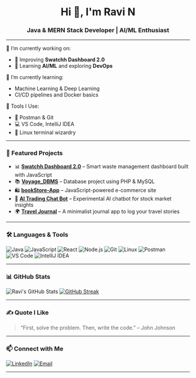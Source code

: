 <h1 align="center">Hi 👋, I'm Ravi N</h1>
<h3 align="center">Java & MERN Stack Developer | AI/ML Enthusiast</h3>

---

🔭 I’m currently working on:
- 🚀 Improving **Swatchh Dashboard 2.0**
- 🧠 Learning **AI/ML** and exploring **DevOps**

🌱 I’m currently learning:
- Machine Learning & Deep Learning
- CI/CD pipelines and Docker basics

💼 Tools I Use:
- 🧪 Postman & Git
- 💻 VS Code, IntelliJ IDEA
- 🐧 Linux terminal wizardry

---

### 📌 Featured Projects

- 📊 [**Swatchh Dashboard 2.0**](https://github.com/ravi-n/Swatchh_Dashboard_2.0) – Smart waste management dashboard built with JavaScript
- 📚 [**Voyage_DBMS**](https://github.com/ravi-n/Voyage_DBMS) – Database project using PHP & MySQL
- 🛍️ [**bookStore-App**](https://github.com/ravi-n/bookStore-App) – JavaScript-powered e-commerce site
- 🤖 [**AI Trading Chat Bot**](https://github.com/ravi-n/AI-Trading-Chat-Bot) – Experimental AI chatbot for stock market insights
- 🌍 [**Travel Journal**](https://github.com/ravi-n/Travel-Journal) – A minimalist journal app to log your travel stories

---

### 🛠️ Languages & Tools

![Java](https://img.shields.io/badge/Java-ED8B00?style=for-the-badge&logo=java&logoColor=white)
![JavaScript](https://img.shields.io/badge/JavaScript-F7DF1E?style=for-the-badge&logo=javascript&logoColor=black)
![React](https://img.shields.io/badge/React-20232A?style=for-the-badge&logo=react&logoColor=61DAFB)
![Node.js](https://img.shields.io/badge/Node.js-339933?style=for-the-badge&logo=nodedotjs&logoColor=white)
![Git](https://img.shields.io/badge/Git-F05032?style=for-the-badge&logo=git&logoColor=white)
![Linux](https://img.shields.io/badge/Linux-FCC624?style=for-the-badge&logo=linux&logoColor=black)
![Postman](https://img.shields.io/badge/Postman-FF6C37?style=for-the-badge&logo=postman&logoColor=white)
![VS Code](https://img.shields.io/badge/VS%20Code-007ACC?style=for-the-badge&logo=visual-studio-code&logoColor=white)
![IntelliJ IDEA](https://img.shields.io/badge/IntelliJ%20IDEA-000000?style=for-the-badge&logo=intellijidea&logoColor=white)

---

### 📊 GitHub Stats

![Ravi's GitHub Stats](https://github-readme-stats.vercel.app/api?username=ravi-n&show_icons=true&theme=radical)
[![GitHub Streak](https://streak-stats.demolab.com?user=ravi-n&theme=radical)](https://git.io/streak-stats)

---

### ✍️ Quote I Like

> “First, solve the problem. Then, write the code.” – John Johnson

---

### 📫 Connect with Me

[![LinkedIn](https://img.shields.io/badge/LinkedIn-blue?style=for-the-badge&logo=linkedin)](https://linkedin.com/in/your-profile)
[![Email](https://img.shields.io/badge/Email-D14836?style=for-the-badge&logo=gmail&logoColor=white)](mailto:your.email@example.com)

---

<!-- Snake Contribution Graph (optional) -->
<!-- ![Snake animation](https://github.com/ravi-n/ravi-n/blob/output/github-contribution-grid-snake.svg) -->
